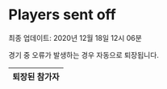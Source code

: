 # Players sent off
최종 업데이트: 2020년 12월 18일 12시 06분


경기 중 오류가 발생하는 경우 자동으로 퇴장됩니다.


| 퇴장된 참가자 |
|:---:|
